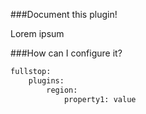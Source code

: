 ###Document this plugin!

Lorem ipsum

###How can I configure it?

```xml
fullstop:
    plugins:
        region:
            property1: value
```